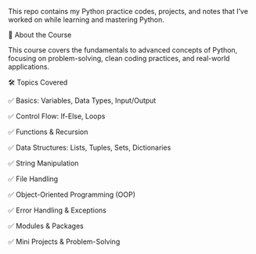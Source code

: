 This repo contains my Python practice codes, projects, and notes that I’ve worked on while learning and mastering Python.

📖 About the Course

This course covers the fundamentals to advanced concepts of Python, focusing on problem-solving, clean coding practices, and real-world applications.

🛠️ Topics Covered

✅ Basics: Variables, Data Types, Input/Output

✅ Control Flow: If-Else, Loops

✅ Functions & Recursion

✅ Data Structures: Lists, Tuples, Sets, Dictionaries

✅ String Manipulation

✅ File Handling

✅ Object-Oriented Programming (OOP)

✅ Error Handling & Exceptions

✅ Modules & Packages

✅ Mini Projects & Problem-Solving
